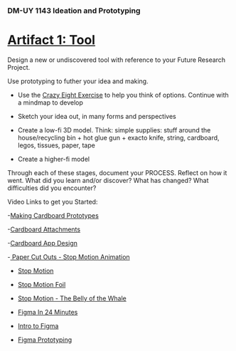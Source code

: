 ### DM-UY 1143 Ideation and Prototyping


# [Artifact 1: Tool](Artifact_Tool.md)

Design a new or undiscovered tool with reference to your Future Research Project.

Use prototyping to futher your idea and making.

- Use the [Crazy Eight Exercise](https://miro.com/app/board/uXjVI-siAKA=/?share_link_id=441850070749) to help you think of options. Continue with a mindmap to develop

- Sketch your idea out, in many forms and perspectives

- Create a low-fi 3D model. Think: simple supplies: stuff around the house/recycling bin + hot glue gun + exacto knife, string, cardboard, legos, tissues, paper, tape

- Create a higher-fi model

Through each of these stages, document your PROCESS. Reflect on how it went. What did you learn and/or discover? What has changed? What difficulties did you encounter?

Video Links to get you Started:

-[Making Cardboard Prototypes](https://www.youtube.com/watch?v=k_9Q-KDSb9o&list=PLG-XJcumtkEj8-6qUwYGxvsObIyODLMCw&index=6&t=12s)

-[Cardboard Attachments](https://www.youtube.com/watch?v=P8RRJVOZnSA&list=PLG-XJcumtkEj8-6qUwYGxvsObIyODLMCw&index=4&t=402s)

-[Cardboard App Design](https://www.youtube.com/watch?v=y20E3qBmHpg&list=PLG-XJcumtkEj8-6qUwYGxvsObIyODLMCw&index=7)

-[ Paper Cut Outs - Stop Motion Animation](https://www.youtube.com/watch?v=z1zxsk_wsGs&list=PLG-XJcumtkEj8-6qUwYGxvsObIyODLMCw&index=14)

- [Stop Motion](https://www.youtube.com/watch?v=piJnf9IGsOI&list=PLG-XJcumtkEj8-6qUwYGxvsObIyODLMCw&index=15)

- [Stop Motion Foil](https://www.youtube.com/watch?v=tUPOCu6pj8M&list=PLG-XJcumtkEj8-6qUwYGxvsObIyODLMCw&index=16)

- [Stop Motion - The Belly of the Whale](https://www.youtube.com/watch?v=OHqWGOF5_Jk&list=PLG-XJcumtkEj8-6qUwYGxvsObIyODLMCw&index=18)

- [Figma In 24 Minutes](https://www.youtube.com/watch?v=FTFaQWZBqQ8&list=PLG-XJcumtkEj8-6qUwYGxvsObIyODLMCw&index=22)

- [Intro to Figma](https://www.youtube.com/watch?v=jk1T0CdLxwU&list=PLG-XJcumtkEj8-6qUwYGxvsObIyODLMCw&index=21)

- [Figma Prototyping](https://www.youtube.com/watch?v=-sAAa-CCOcg&list=PLG-XJcumtkEj8-6qUwYGxvsObIyODLMCw&index=20)







